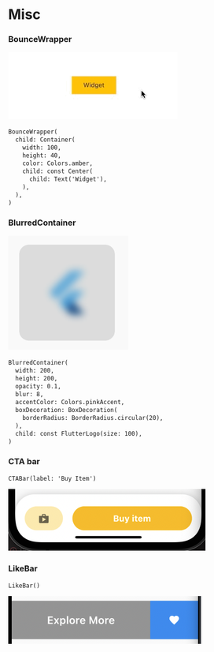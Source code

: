 # Misc


### BounceWrapper
![](bounce_wrapper.gif)
```
BounceWrapper(
  child: Container(
    width: 100,
    height: 40,
    color: Colors.amber,
    child: const Center(
      child: Text('Widget'),
    ),
  ),
)
```


### BlurredContainer

![](blurred_container.png)
```
BlurredContainer(
  width: 200,
  height: 200,
  opacity: 0.1,
  blur: 8,
  accentColor: Colors.pinkAccent,
  boxDecoration: BoxDecoration(
    borderRadius: BorderRadius.circular(20),
  ),
  child: const FlutterLogo(size: 100),
)
```


### CTA bar
```
CTABar(label: 'Buy Item')
```
![](cta_bar.png)


### LikeBar
```
LikeBar()
```
![](like_bar.png)